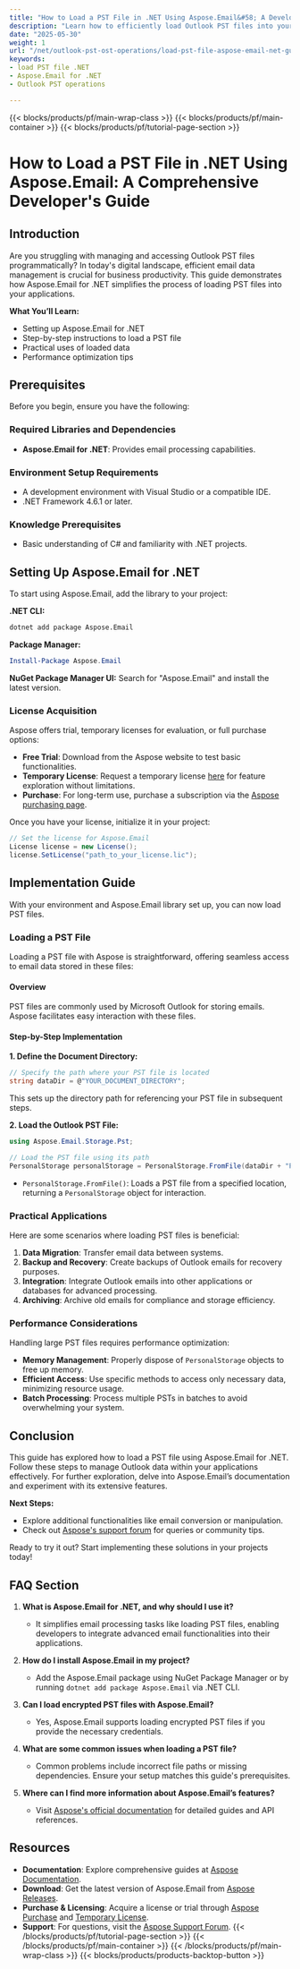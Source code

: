 ```yaml
---
title: "How to Load a PST File in .NET Using Aspose.Email&#58; A Developer's Guide"
description: "Learn how to efficiently load Outlook PST files into your .NET applications using Aspose.Email for .NET. This guide provides step-by-step instructions and performance tips."
date: "2025-05-30"
weight: 1
url: "/net/outlook-pst-ost-operations/load-pst-file-aspose-email-net-guide/"
keywords:
- load PST file .NET
- Aspose.Email for .NET
- Outlook PST operations

---
```


{{< blocks/products/pf/main-wrap-class >}}
{{< blocks/products/pf/main-container >}}
{{< blocks/products/pf/tutorial-page-section >}}
# How to Load a PST File in .NET Using Aspose.Email: A Comprehensive Developer's Guide

## Introduction

Are you struggling with managing and accessing Outlook PST files programmatically? In today's digital landscape, efficient email data management is crucial for business productivity. This guide demonstrates how Aspose.Email for .NET simplifies the process of loading PST files into your applications.

**What You’ll Learn:**
- Setting up Aspose.Email for .NET
- Step-by-step instructions to load a PST file
- Practical uses of loaded data
- Performance optimization tips

## Prerequisites

Before you begin, ensure you have the following:

### Required Libraries and Dependencies
- **Aspose.Email for .NET**: Provides email processing capabilities.
  
### Environment Setup Requirements
- A development environment with Visual Studio or a compatible IDE.
- .NET Framework 4.6.1 or later.

### Knowledge Prerequisites
- Basic understanding of C# and familiarity with .NET projects.

## Setting Up Aspose.Email for .NET

To start using Aspose.Email, add the library to your project:

**.NET CLI:**
```bash
dotnet add package Aspose.Email
```

**Package Manager:**
```powershell
Install-Package Aspose.Email
```

**NuGet Package Manager UI:**
Search for "Aspose.Email" and install the latest version.

### License Acquisition

Aspose offers trial, temporary licenses for evaluation, or full purchase options:
- **Free Trial**: Download from the Aspose website to test basic functionalities.
- **Temporary License**: Request a temporary license [here](https://purchase.aspose.com/temporary-license/) for feature exploration without limitations.
- **Purchase**: For long-term use, purchase a subscription via the [Aspose purchasing page](https://purchase.aspose.com/buy).

Once you have your license, initialize it in your project:
```csharp
// Set the license for Aspose.Email
License license = new License();
license.SetLicense("path_to_your_license.lic");
```

## Implementation Guide

With your environment and Aspose.Email library set up, you can now load PST files.

### Loading a PST File

Loading a PST file with Aspose is straightforward, offering seamless access to email data stored in these files:

#### Overview

PST files are commonly used by Microsoft Outlook for storing emails. Aspose facilitates easy interaction with these files.

#### Step-by-Step Implementation

**1. Define the Document Directory:**
```csharp
// Specify the path where your PST file is located
string dataDir = @"YOUR_DOCUMENT_DIRECTORY";
```
This sets up the directory path for referencing your PST file in subsequent steps.

**2. Load the Outlook PST File:**
```csharp
using Aspose.Email.Storage.Pst;

// Load the PST file using its path
PersonalStorage personalStorage = PersonalStorage.FromFile(dataDir + "PersonalStorage.pst");
```
- `PersonalStorage.FromFile()`: Loads a PST file from a specified location, returning a `PersonalStorage` object for interaction.

### Practical Applications

Here are some scenarios where loading PST files is beneficial:
1. **Data Migration**: Transfer email data between systems.
2. **Backup and Recovery**: Create backups of Outlook emails for recovery purposes.
3. **Integration**: Integrate Outlook emails into other applications or databases for advanced processing.
4. **Archiving**: Archive old emails for compliance and storage efficiency.

### Performance Considerations

Handling large PST files requires performance optimization:
- **Memory Management**: Properly dispose of `PersonalStorage` objects to free up memory.
- **Efficient Access**: Use specific methods to access only necessary data, minimizing resource usage.
- **Batch Processing**: Process multiple PSTs in batches to avoid overwhelming your system.

## Conclusion

This guide has explored how to load a PST file using Aspose.Email for .NET. Follow these steps to manage Outlook data within your applications effectively. For further exploration, delve into Aspose.Email’s documentation and experiment with its extensive features.

**Next Steps:**
- Explore additional functionalities like email conversion or manipulation.
- Check out [Aspose's support forum](https://forum.aspose.com/c/email/10) for queries or community tips.

Ready to try it out? Start implementing these solutions in your projects today!

## FAQ Section

1. **What is Aspose.Email for .NET, and why should I use it?**
   - It simplifies email processing tasks like loading PST files, enabling developers to integrate advanced email functionalities into their applications.

2. **How do I install Aspose.Email in my project?**
   - Add the Aspose.Email package using NuGet Package Manager or by running `dotnet add package Aspose.Email` via .NET CLI.

3. **Can I load encrypted PST files with Aspose.Email?**
   - Yes, Aspose.Email supports loading encrypted PST files if you provide the necessary credentials.

4. **What are some common issues when loading a PST file?**
   - Common problems include incorrect file paths or missing dependencies. Ensure your setup matches this guide's prerequisites.

5. **Where can I find more information about Aspose.Email’s features?**
   - Visit [Aspose's official documentation](https://reference.aspose.com/email/net/) for detailed guides and API references.

## Resources
- **Documentation**: Explore comprehensive guides at [Aspose Documentation](https://reference.aspose.com/email/net/).
- **Download**: Get the latest version of Aspose.Email from [Aspose Releases](https://releases.aspose.com/email/net/).
- **Purchase & Licensing**: Acquire a license or trial through [Aspose Purchase](https://purchase.aspose.com/buy) and [Temporary License](https://purchase.aspose.com/temporary-license/).
- **Support**: For questions, visit the [Aspose Support Forum](https://forum.aspose.com/c/email/10).
{{< /blocks/products/pf/tutorial-page-section >}}
{{< /blocks/products/pf/main-container >}}
{{< /blocks/products/pf/main-wrap-class >}}
{{< blocks/products/products-backtop-button >}}